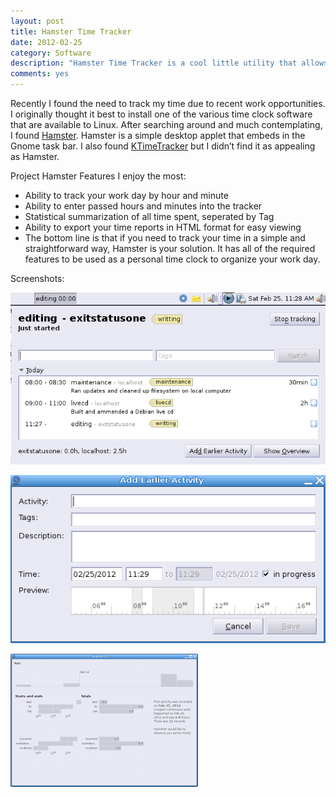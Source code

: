 ```yaml
---
layout: post
title: Hamster Time Tracker
date: 2012-02-25
category: Software
description: "Hamster Time Tracker is a cool little utility that allows you to keep track of your time with a very simple user interface."
comments: yes
---
```


Recently I found the need to track my time due to recent work opportunities.  I originally thought it best to install one of the various time clock software that are available to Linux.  After searching around and much contemplating, I found [Hamster](http://projecthamster.wordpress.com/).  Hamster is a simple desktop applet that embeds in the Gnome task bar.  I also found [KTimeTracker](http://userbase.kde.org/KTimeTracker) but I didn’t find it as appealing as Hamster.

Project Hamster Features I enjoy the most:

- Ability to track your work day by hour and minute
- Ability to enter passed hours and minutes into the tracker
- Statistical summarization of all time spent, seperated by Tag
- Ability to export your time reports in HTML format for easy viewing
- The bottom line is that if you need to track your time in a simple and straightforward way, Hamster is your solution.  It has all of the required features to be used as a personal time clock to organize your work day.

Screenshots:

![Alt text](/assets/posts/Screenshot_Todays_Activities_Hamster.png)

![Alt text](/assets/posts/Screenshot_Add_Earlier_Activity_Hamster.png)

![Alt text](/assets/posts/Screenshot_Hamster_Statistics-300x213.png)
